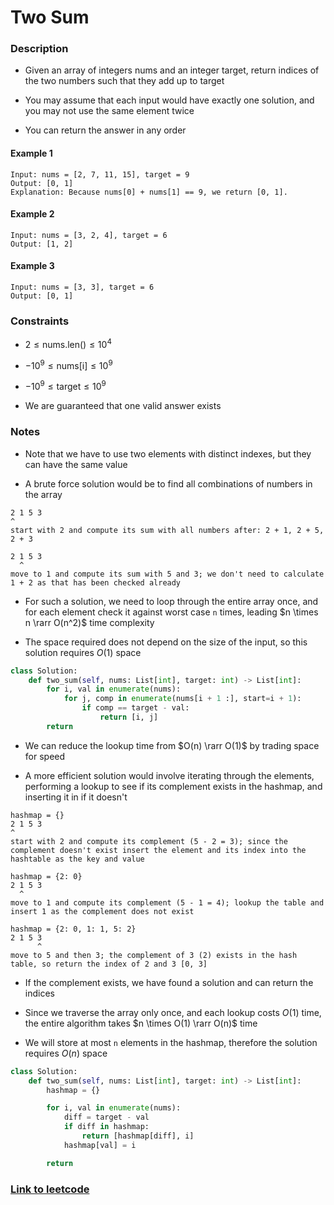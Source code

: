 # Two Sum

### Description

- Given an array of integers nums and an integer target, return indices of the
  two numbers such that they add up to target

- You may assume that each input would have exactly one solution, and you may
  not use the same element twice

- You can return the answer in any order

#### Example 1

```
Input: nums = [2, 7, 11, 15], target = 9
Output: [0, 1]
Explanation: Because nums[0] + nums[1] == 9, we return [0, 1].
```

#### Example 2

```
Input: nums = [3, 2, 4], target = 6
Output: [1, 2]
```

#### Example 3

```
Input: nums = [3, 3], target = 6
Output: [0, 1]
```

### Constraints

- $2 \le \text{nums.len()} \le 10^4$

- $-10^9 \le \text{nums[i]} \le 10^9$

- $-10^9 \le \text{target} \le 10^9$

- We are guaranteed that one valid answer exists

### Notes

- Note that we have to use two elements with distinct indexes, but they can have the same value

- A brute force solution would be to find all combinations of numbers in the
  array

```
2 1 5 3
^
start with 2 and compute its sum with all numbers after: 2 + 1, 2 + 5, 2 + 3

2 1 5 3
  ^
move to 1 and compute its sum with 5 and 3; we don't need to calculate 1 + 2 as that has been checked already
```

- For such a solution, we need to loop through the entire array once, and for
  each element check it against worst case `n` times, leading $n \times n \rarr O(n^2)$
  time complexity

- The space required does not depend on the size of the input, so this solution
  requires $O(1)$ space

```python
class Solution:
    def two_sum(self, nums: List[int], target: int) -> List[int]:
        for i, val in enumerate(nums):
            for j, comp in enumerate(nums[i + 1 :], start=i + 1):
                if comp == target - val:
                    return [i, j]
        return
```

- We can reduce the lookup time from $O(n) \rarr O(1)$ by trading space for speed

- A more efficient solution would involve iterating through the elements, performing a lookup to see if its complement exists in the hashmap, and inserting it in if it doesn't

```
hashmap = {}
2 1 5 3
^
start with 2 and compute its complement (5 - 2 = 3); since the complement doesn't exist insert the element and its index into the hashtable as the key and value

hashmap = {2: 0}
2 1 5 3
  ^
move to 1 and compute its complement (5 - 1 = 4); lookup the table and insert 1 as the complement does not exist

hashmap = {2: 0, 1: 1, 5: 2}
2 1 5 3
      ^
move to 5 and then 3; the complement of 3 (2) exists in the hash table, so return the index of 2 and 3 [0, 3]
```

- If the complement exists, we have found a solution and can return the indices

- Since we traverse the array only once, and each lookup costs $O(1)$ time, the entire algorithm takes $n \times O(1) \rarr O(n)$ time

- We will store at most `n` elements in the hashmap, therefore the solution requires $O(n)$ space

```python
class Solution:
    def two_sum(self, nums: List[int], target: int) -> List[int]:
        hashmap = {}

        for i, val in enumerate(nums):
            diff = target - val
            if diff in hashmap:
                return [hashmap[diff], i]
            hashmap[val] = i

        return
```

### [Link to leetcode](https://leetcode.com/problems/two-sum/description/)
